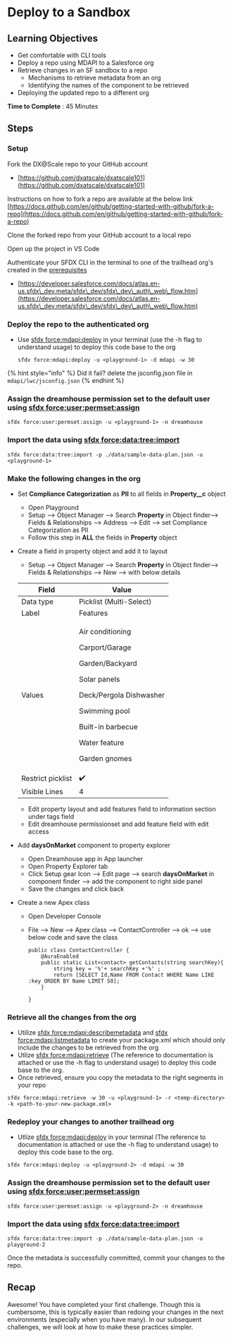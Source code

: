 # Deploy to a Sandbox

## Learning Objectives

* Get comfortable with CLI tools
* Deploy a repo using MDAPI to a Salesforce org
* Retrieve changes in an SF sandbox to a repo
  * Mechanisms to retrieve metadata from an org
  * Identifying the names of the component to be retrieved
* Deploying the updated repo to a different org

**Time to Complete** : 45 Minutes

## Steps

### Setup

Fork the DX@Scale repo to your GitHub account

* [https://github.com/dxatscale/dxatscale101](https://github.com/dxatscale/dxatscale101)

Instructions on how to fork a repo are available at the below link [https://docs.github.com/en/github/getting-started-with-github/fork-a-repo](https://docs.github.com/en/github/getting-started-with-github/fork-a-repo)

Clone the forked repo from your GitHub account to a local repo

Open up the project in VS Code

Authenticate your SFDX CLI in the terminal to one of the trailhead org's created in the [prerequisites](../prerequisites.md)

* [https://developer.salesforce.com/docs/atlas.en-us.sfdx\_dev.meta/sfdx\_dev/sfdx\_dev\_auth\_web\_flow.htm](https://developer.salesforce.com/docs/atlas.en-us.sfdx\_dev.meta/sfdx\_dev/sfdx\_dev\_auth\_web\_flow.htm)

### Deploy the repo to the authenticated org

*   Use [sfdx force:mdapi:deploy](https://developer.salesforce.com/docs/atlas.en-us.sfdx\_cli\_reference.meta/sfdx\_cli\_reference/cli\_reference\_force\_mdapi.htm#cli\_reference\_deploy) in your terminal (use the -h flag to understand usage) to deploy this code base to the org

    ```
    sfdx force:mdapi:deploy -u <playground-1> -d mdapi -w 30
    ```

{% hint style="info" %}
Did it fail? delete the jsconfig.json file in `mdapi/lwc/jsconfig.json`
{% endhint %}

### Assign the dreamhouse permission set to the default user using [sfdx force:user:permset:assign](https://developer.salesforce.com/docs/atlas.en-us.sfdx\_cli\_reference.meta/sfdx\_cli\_reference/cli\_reference\_force\_user.htm#cli\_reference\_permset\_assign)

```
sfdx force:user:permset:assign -u <playground-1> -n dreamhouse
```

### Import the data using [sfdx force:data:tree:import](https://developer.salesforce.com/docs/atlas.en-us.sfdx\_cli\_reference.meta/sfdx\_cli\_reference/cli\_reference\_force\_data.htm#cli\_reference\_tree\_import)

```
sfdx force:data:tree:import -p ./data/sample-data-plan.json -u <playground-1>
```

### Make the following changes in the org

* Set **Compliance Categorization** as **PII** to all fields in **Property\_\_c** object
  * Open Playground
  * Setup --> Object Manager --> Search **Property** in Object finder--> Fields & Relationships --> Address --> Edit --> set Compliance Categorization as PII
  * Follow this step in **ALL** the fields in **Property** object
*   Create a field in property object and add it to layout

    * Setup --> Object Manager --> Search **Property** in Object finder--> Fields & Relationships --> New --> with below details

    | Field             | Value                                                                                                                                                                                                   |
    | ----------------- | ------------------------------------------------------------------------------------------------------------------------------------------------------------------------------------------------------- |
    | Data type         | Picklist (Multi-Select)                                                                                                                                                                                 |
    | Label             | Features                                                                                                                                                                                                |
    | Values            | <p>Air conditioning</p><p>Carport/Garage</p><p>Garden/Backyard</p><p>Solar panels</p><p>Deck/Pergola Dishwasher</p><p>Swimming pool</p><p>Built-in barbecue</p><p>Water feature</p><p>Garden gnomes</p> |
    | Restrict picklist | ✔️                                                                                                                                                                                                      |
    | Visible Lines     | 4                                                                                                                                                                                                       |

    * Edit property layout and add features field to information section under tags field
    * Edit dreamhouse permissionset and add feature field with edit access
* Add **daysOnMarket** component to property explorer
  * Open Dreamhouse app in App launcher
  * Open Property Explorer tab
  * Click Setup gear Icon --> Edit page --> search **daysOnMarket** in component finder --> add the component to right side panel
  * Save the changes and click back
* Create a new Apex class
  * Open Developer Console
  *   File --> New --> Apex class --> ContactController --> ok --> use below code and save the class

      ```
      public class ContactController {
          @AuraEnabled
          public static List<contact> getContacts(string searchKey){
              string key = '%'+ searchKey +'%' ;
              return [SELECT Id,Name FROM Contact WHERE Name LIKE :key ORDER BY Name LIMIT 50];
          }

      }
      ```

### Retrieve all the changes from the org

* Utilize [sfdx force:mdapi:describemetadata](https://developer.salesforce.com/docs/atlas.en-us.sfdx\_cli\_reference.meta/sfdx\_cli\_reference/cli\_reference\_force\_mdapi.htm#cli\_reference\_describemetadata) and [sfdx force:mdapi:listmetadata](https://developer.salesforce.com/docs/atlas.en-us.sfdx\_cli\_reference.meta/sfdx\_cli\_reference/cli\_reference\_force\_mdapi.htm#cli\_reference\_listmetadata) to create your package.xml which should only include the changes to be retrieved from the org
* Utlize [sfdx force:mdapi:retrieve](https://developer.salesforce.com/docs/atlas.en-us.sfdx\_cli\_reference.meta/sfdx\_cli\_reference/cli\_reference\_force\_mdapi.htm#cli\_reference\_retrieve) (The reference to documentation is attached or use the -h flag to understand usage) to deploy this code base to the org.
* Once retrieved, ensure you copy the metadata to the right segments in your repo

```
sfdx force:mdapi:retrieve -w 30 -u <playground-1> -r <temp-directory> -k <path-to-your-new-package.xml>
```

### Redeploy your changes to another trailhead org

* Utlize [sfdx force:mdapi:deploy](https://developer.salesforce.com/docs/atlas.en-us.sfdx\_cli\_reference.meta/sfdx\_cli\_reference/cli\_reference\_force\_mdapi.htm#cli\_reference\_deploy) in your terminal (The reference to documentation is attached or use the -h flag to understand usage) to deploy this code base to the org.

```
sfdx force:mdapi:deploy -u <playground-2> -d mdapi -w 30
```

### Assign the dreamhouse permission set to the default user using [sfdx force:user:permset:assign](https://developer.salesforce.com/docs/atlas.en-us.sfdx\_cli\_reference.meta/sfdx\_cli\_reference/cli\_reference\_force\_user.htm#cli\_reference\_permset\_assign)

```
sfdx force:user:permset:assign -u <playground-2> -n dreamhouse
```

### Import the data using [sfdx force:data:tree:import](https://developer.salesforce.com/docs/atlas.en-us.sfdx\_cli\_reference.meta/sfdx\_cli\_reference/cli\_reference\_force\_data.htm#cli\_reference\_tree\_import)

```
sfdx force:data:tree:import -p ./data/sample-data-plan.json -u playground-2
```

Once the metadata is successfully committed, commit your changes to the repo.

## Recap

Awesome! You have completed your first challenge. Though this is cumbersome, this is typically easier than redoing your changes in the next environments (especially when you have many). In our subsequent challenges, we will look at how to make these practices simpler.
